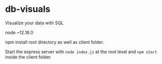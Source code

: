 # db-visuals
Visualize your data with SQL

node ~12.18.0  

npm install root directory as well as client folder.  

Start the express server with `node index.js` at the root level and `npm start` inside the client folder.
